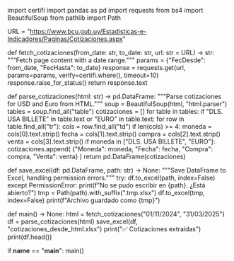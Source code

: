 import certifi
import pandas as pd
import requests
from bs4 import BeautifulSoup
from pathlib import Path

URL = "https://www.bcu.gub.uy/Estadisticas-e-Indicadores/Paginas/Cotizaciones.aspx"

def fetch_cotizaciones(from_date: str, to_date: str, url: str = URL) -> str:
    """Fetch page content with a date range."""
    params = {"FecDesde": from_date, "FecHasta": to_date}
    response = requests.get(url, params=params, verify=certifi.where(), timeout=10)
    response.raise_for_status()
    return response.text

def parse_cotizaciones(html: str) -> pd.DataFrame:
    """Parse cotizaciones for USD and Euro from HTML."""
    soup = BeautifulSoup(html, "html.parser")
    tables = soup.find_all("table")
    cotizaciones = []
    for table in tables:
        if "DLS. USA BILLETE" in table.text or "EURO" in table.text:
            for row in table.find_all("tr"):
                cols = row.find_all("td")
                if len(cols) >= 4:
                    moneda = cols[0].text.strip()
                    fecha = cols[1].text.strip()
                    compra = cols[2].text.strip()
                    venta = cols[3].text.strip()
                    if moneda in ["DLS. USA BILLETE", "EURO"]:
                        cotizaciones.append(
                            {"Moneda": moneda, "Fecha": fecha, "Compra": compra, "Venta": venta}
                        )
    return pd.DataFrame(cotizaciones)

def save_excel(df: pd.DataFrame, path: str) -> None:
    """Save DataFrame to Excel, handling permission errors."""
    try:
        df.to_excel(path, index=False)
    except PermissionError:
        print(f"No se pudo escribir en {path}. ¿Está abierto?")
        tmp = Path(path).with_suffix(".tmp.xlsx")
        df.to_excel(tmp, index=False)
        print(f"Archivo guardado como {tmp}")

def main() -> None:
    html = fetch_cotizaciones("01/11/2024", "31/03/2025")
    df = parse_cotizaciones(html)
    save_excel(df, "cotizaciones_desde_html.xlsx")
    print("✅ Cotizaciones extraídas")
    print(df.head())

if __name__ == "__main__":
    main()

